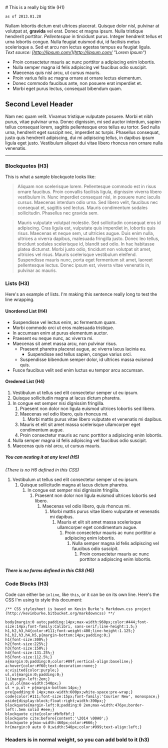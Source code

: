 <link href="markdown.css" rel="stylesheet"></link>
﻿# This is a really big title (H1)

	as of 2013.01.28

Nullam lobortis dictum erat ultrices placerat. Quisque dolor nisl, pulvinar at volutpat at, **gravida** vel erat. Donec et magna ipsum. Nulla tristique hendrerit porttitor. *Pellentesque* in tincidunt purus. Integer hendrerit tellus et urna lobortis congue. Nulla feugiat euismod dui, id facilisis metus scelerisque a. Sed et arcu non lectus egestas tempus eu feugiat ligula.   
*Text source: [http://lipsum.com/](http://lipsum.com/ "Lorem Ipsum")*


- Proin consectetur mauris ac nunc porttitor a adipiscing enim lobortis.
- Nulla semper magna id felis adipiscing vel faucibus odio suscipit.
- Maecenas quis nisl arcu, ut cursus mauris.
- Proin varius felis ac magna ornare at ornare lectus elementum.
- Donec commodo faucibus ante, non posuere erat imperdiet et.
- Morbi eget purus lectus, consequat bibendum quam.

## Second Level Header


Nam nec quam velit. Vivamus tristique vulputate posuere. Morbi et nibh purus, vitae pulvinar urna. Donec dignissim, mi sed auctor interdum, sapien tellus consequat lorem, sagittis pellentesque eros tellus eu tortor. Sed nulla urna, hendrerit eget suscipit nec, imperdiet ac turpis. Phasellus consequat, justo quis hendrerit adipiscing, dui mi adipiscing tellus, in dapibus ipsum ligula eget justo. Vestibulum aliquet dui vitae libero rhoncus non ornare nulla venenatis.



-------

### Blockquotes (H3)

This is what a sample blockquote looks like:

> Aliquam non scelerisque lorem. Pellentesque commodo est in risus ornare faucibus. Proin convallis facilisis ligula, dignissim viverra libero vestibulum in. Nunc imperdiet consequat nisl, in posuere nunc iaculis cursus. Maecenas interdum odio urna. Sed libero velit, faucibus nec consequat et, sagittis sed lectus. Mauris condimentum sodales sollicitudin. Phasellus nec gravida sem.

> Mauris vulputate volutpat molestie. Sed sollicitudin consequat eros id adipiscing. Cras ligula est, vulputate quis imperdiet in, lobortis quis risus. Maecenas et neque sem, ut ultricies augue. Duis enim nulla, ultrices a viverra dapibus, malesuada fringilla justo. Donec leo tellus, tincidunt sodales scelerisque id, blandit sed odio. In hac habitasse platea dictumst. Morbi justo odio, tincidunt non volutpat sit amet, ultricies vel risus. Mauris scelerisque vestibulum eleifend. Suspendisse mauris nunc, porta eget fermentum sit amet, laoreet pellentesque lectus. Donec ipsum est, viverra vitae venenatis in, pulvinar ac mauris.

### Lists (H3)

Here's an example of lists. I'm making this sentence really long to
test the line wrapping.

#### Unordered List (H4)

- Suspendisse vel lectus enim, ac fermentum quam.
- Morbi commodo orci ut eros malesuada tristique.
- In accumsan enim at purus elementum auctor.
- Praesent eu neque nunc, ac viverra mi.
- Maecenas sit amet massa arcu, non pulvinar risus.
	- Praesent pharetra placerat augue, ac viverra lacus lacinia eu.
		- Suspendisse sed tellus sapien, congue varius orci.
	- Suspendisse bibendum semper dolor, id ultrices massa euismod quis.
- Fusce faucibus velit sed enim luctus eu tempor arcu accumsan.

#### Oredered List (H4)

1. Vestibulum ut tellus sed elit consectetur semper ut eu ipsum.
1. Quisque sollicitudin magna at lacus dictum pharetra.
1. In congue est semper nisi dignissim fringilla.
	1. Praesent non dolor non ligula euismod ultrices lobortis sed libero.
	1. Maecenas vel odio libero, quis rhoncus mi.
		1. Morbi mattis purus vitae libero vulputate et venenatis mi dapibus.
	1. Mauris et elit sit amet massa scelerisque ullamcorper eget condimentum augue.
	1. Proin consectetur mauris ac nunc porttitor a adipiscing enim lobortis.
1. Nulla semper magna id felis adipiscing vel faucibus odio suscipit.
1. Maecenas quis nisl arcu, ut cursus mauris.

##### You can nesting it at any level (H5)

*(There is no H6 defined in this CSS)*

1. Vestibulum ut tellus sed elit consectetur semper ut eu ipsum.
	1. Quisque sollicitudin magna at lacus dictum pharetra.
		1. In congue est semper nisi dignissim fringilla.
			1. Praesent non dolor non ligula euismod ultrices lobortis sed libero.
				1. Maecenas vel odio libero, quis rhoncus mi.
					1. Morbi mattis purus vitae libero vulputate et venenatis mi dapibus.
						1. Mauris et elit sit amet massa scelerisque ullamcorper eget condimentum augue.
							1. Proin consectetur mauris ac nunc porttitor a adipiscing enim lobortis.
								1. Nulla semper magna id felis adipiscing vel faucibus odio suscipit.
									1. Proin consectetur mauris ac nunc porttitor a adipiscing enim lobortis.

##### There is no forms defined in this CSS  (H5)

### Code Blocks  (H3)

Code can either be `inline`, like `this`, or it can be on its own line. Here's the CSS I'm using to style this document:

    /** CSS stylesheet is based on Kevin Burke's Markdown.css project (http://kevinburke.bitbucket.org/markdowncss) **/

	body{margin:0 auto;padding:14px;max-width:960px;color:#444;font-size:14px;font-family:Calibri, sans-serif;line-height:1.5;}
	h1,h2,h3,h4{color:#111;font-weight:400;line-height:1.125;}
	h1,h2,h3,h4,h5,p{margin-bottom:14px;padding:0;}
	h1{font-size:300%;}
	h2{font-size:225%;}
	h3{font-size:150%;}
	h4{font-size:131.25%;}
	h5{font-size:112.5%;}
	a{margin:0;padding:0;color:#09f;vertical-align:baseline;}
	a:hover{color:#f60;text-decoration:none;}
	a:visited{color:purple;}
	ul,ol{margin:0;padding:0;}
	li{margin-left:2em;}
	p,ul,ol{max-width:540px;}
	ul + p,ol + p{margin-bottom:14px;}
	pre{padding:0 14px;max-width:600px;white-space:pre-wrap;}
	code{color:#111;font-size:15px;font-family:'Courier New', monospace;}
	aside{display:block;float:right;width:390px;}
	blockquote{margin-left:0;padding:0 2em;max-width:476px;border-left:.5em solid #eee;}
	blockquote cite{color:#bfbfbf;}
	blockquote cite:before{content:'\2014 \00A0';}
	blockquote p{max-width:460px;color:#666;}
	hr{margin:0 auto 0 0;width:540px;color:#999;text-align:left;}

### Headers is in **normal weight**, so you can add **bold** to it (h3)
